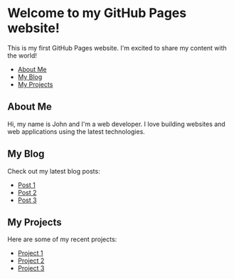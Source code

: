 <!DOCTYPE html>
<html>
  <head>
    <title>My GitHub Pages Website</title>
  </head>
  <body>
    <h1>Welcome to my GitHub Pages website!</h1>
    <p>This is my first GitHub Pages website. I'm excited to share my content with the world!</p>
    <ul>
      <li><a href="#about">About Me</a></li>
      <li><a href="#blog">My Blog</a></li>
      <li><a href="#projects">My Projects</a></li>
    </ul>
    <section id="about">
      <h2>About Me</h2>
      <p>Hi, my name is John and I'm a web developer. I love building websites and web applications using the latest technologies.</p>
    </section>
    <section id="blog">
      <h2>My Blog</h2>
      <p>Check out my latest blog posts:</p>
      <ul>
        <li><a href="#">Post 1</a></li>
        <li><a href="#">Post 2</a></li>
        <li><a href="#">Post 3</a></li>
      </ul>
    </section>
    <section id="projects">
      <h2>My Projects</h2>
      <p>Here are some of my recent projects:</p>
      <ul>
        <li><a href="#">Project 1</a></li>
        <li><a href="#">Project 2</a></li>
        <li><a href="#">Project 3</a></li>
      </ul>
    </section>
  </body>
</html>
